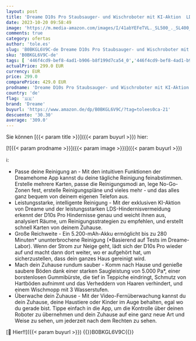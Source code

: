```yaml
---
layout: post
title: 'Dreame D10s Pro Staubsauger- und Wischroboter mit KI-Aktion  LDS-Navigation  5.000Pa Saugkraft  280 Minuten Laufzeit  Videoüberwachung und App-Steuerung für Teppich  Teppiche  Hartböden und mehr'
date: 2023-10-20 09:58:49
image: 'https://m.media-amazon.com/images/I/41abYEFeTVL._SL500_._SL400_.jpg'
comments: true
category: ofertas
author: 'tole.es'
slug: 'B0BKGL6V9C-de Dreame D10s Pro Staubsauger- und Wischroboter mit KI-...'
sku: 'B0BKGL6V9C-de'
tags: [ '446f4cd9-bef8-4ad1-b906-b8f199d7ca54_0','446f4cd9-bef8-4ad1-b906-b8f199d7ca54_1901','446f4cd9-bef8-4ad1-b906-b8f199d7ca54_7301','446f4cd9-bef8-4ad1-b906-b8f199d7ca54_8601','446f4cd9-bef8-4ad1-b906-b8f199d7ca54_8801','Arborist Merchandising Root','Haushaltsreiniger & Staubsauger','Kunden-Favoriten Social: Küche, Haushalt und Wohnen','Kunden-Favoriten: Küche, Haushalt und Wohnen','Kunden-Favoriten: Möbel','Küche, Haushalt & Wohnen','Ratgeber Roboterstaubsauger','Roboterstaubsauger','Self Service','Special Features Stores','Staubsauger','dreame','🇩🇪', ]
actualPrice: 299.0 EUR
currency: EUR
price: 299.0
comparePrice: 429.0 EUR
prodname: 'Dreame D10s Pro Staubsauger- und Wischroboter mit KI-Aktion  LDS-Navigation  5.000Pa Saugkraft  280 Minuten Laufzeit  Videoüberwachung und App-Steuerung für Teppich  Teppiche  Hartböden und mehr'
country: 'de'
flag: '🇩🇪'
brand: 'Dreame'
buyurl: 'https://www.amazon.de/dp/B0BKGL6V9C/?tag=tolees0ca-21'
descuento: '30.30'
average: '309.0'
---
```


Sie können [{{< param title >}}]({{< param buyurl >}}) hier:

[![{{< param prodname >}}]({{< param image >}})]({{< param buyurl >}})

ℹ️:

- Passe deine Reinigung an - Mit den intuitiven Funktionen der Dreamehome App kannst du deine tägliche Reinigung feinabstimmen. Erstelle mehrere Karten, passe die Reinigungsmodi an, lege No-Go-Zonen fest, erstelle Reinigungspläne und vieles mehr - und das alles ganz bequem von deinem eigenen Telefon aus.
- Leistungsstarke, intelligente Reinigung - Mit der exklusiven KI-Aktion von Dreame und der leistungsstarken LDS-Hindernisvermeidung erkennt der D10s Pro Hindernisse genau und weicht ihnen aus, analysiert Räume, um Reinigungsstrategien zu empfehlen, und erstellt schnell Karten von deinem Zuhause.
- Große Reichweite - Ein 5.200-mAh-Akku ermöglicht bis zu 280 Minuten* ununterbrochene Reinigung (*Basierend auf Tests im Dreame-Labor). Wenn der Strom zur Neige geht, lädt sich der D10s Pro wieder auf und macht dann dort weiter, wo er aufgehört hat, um sicherzustellen, dass dein ganzes Haus gereinigt wird.
- Mach dein Zuhause rundum sauber - Komm nach Hause und genieße saubere Böden dank einer starken Saugleistung von 5.000 Pa*, einer borstenlosen Gummibürste, die tief in Teppiche eindringt, Schmutz von Hartböden aufnimmt und das Verheddern von Haaren verhindert, und einem Wischmopp mit 3 Wasserstufen.
- Überwache dein Zuhause - Mit der Video-Fernüberwachung kannst du dein Zuhause, deine Haustiere oder Kinder im Auge behalten, egal wo du gerade bist. Tippe einfach in die App, um die Kontrolle über deinen Roboter zu übernehmen und dein Zuhause auf eine ganz neue Art und Weise zu sehen, um jederzeit nach dem Rechten zu sehen.

[🛒 Hier!!]({{< param buyurl >}})
{{<world>}}B0BKGL6V9C{{</world>}}
